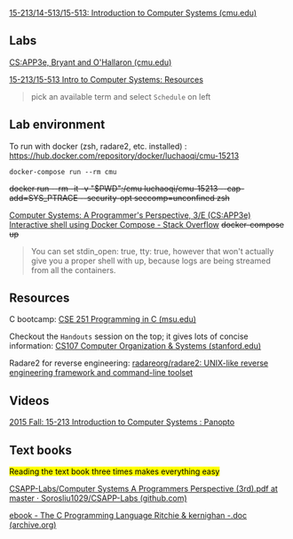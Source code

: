 [15-213/14-513/15-513: Introduction to Computer Systems (cmu.edu)](https://www.cs.cmu.edu/~213/index.html)

## Labs

[CS:APP3e, Bryant and O'Hallaron (cmu.edu)](http://csapp.cs.cmu.edu/3e/labs.html)

[15-213/15-513 Intro to Computer Systems: Resources](https://www.cs.cmu.edu/~213/resources.html)
> pick an available term and select `Schedule` on left


## Lab environment

To run with docker (zsh, radare2, etc. installed) : https://hub.docker.com/repository/docker/luchaoqi/cmu-15213

```
docker-compose run --rm cmu
```

<del>docker run --rm -it -v "$PWD":/cmu luchaoqi/cmu-15213 --cap-add=SYS_PTRACE --security-opt seccomp=unconfined zsh<del>

[Computer Systems: A Programmer's Perspective, 3/E (CS:APP3e)](https://csapp.cs.cmu.edu/3e/students.html)
[Interactive shell using Docker Compose - Stack Overflow](https://stackoverflow.com/questions/36249744/interactive-shell-using-docker-compose) <del>docker-compose up<del>

> You can set stdin_open: true, tty: true, however that won't actually give you a proper shell with up, because logs are being streamed from all the containers.

## Resources

C bootcamp:
[CSE 251 Programming in C (msu.edu)](https://www.cse.msu.edu/~cse251/)

Checkout the `Handouts` session on the top; it gives lots of concise information:
[CS107 Computer Organization & Systems (stanford.edu)](https://user-images.githubusercontent.com/46330265/172753677-b4bac483-43b1-4aab-832e-22039cb072f1.png)

Radare2 for reverse engineering:
[radareorg/radare2: UNIX-like reverse engineering framework and command-line toolset](https://github.com/radareorg/radare2)

## Videos

[2015 Fall: 15-213 Introduction to Computer Systems : Panopto](https://scs.hosted.panopto.com/Panopto/Pages/Sessions/List.aspx#folderID="b96d90ae-9871-4fae-91e2-b1627b43e25e"&sortColumn=0&sortAscending=true&maxResults=50)

## Text books

<mark> Reading the text book three times makes everything easy </mark>

[CSAPP-Labs/Computer Systems A Programmers Perspective (3rd).pdf at master · Sorosliu1029/CSAPP-Labs (github.com)](https://github.com/Sorosliu1029/CSAPP-Labs/blob/master/Computer%20Systems%20A%20Programmers%20Perspective%20(3rd).pdf)

[ebook - The C Programming Language Ritchie & kernighan -.doc (archive.org)](https://ia802802.us.archive.org/15/items/The_C_Programming_Language/The_C_Programming_Language.pdf)
